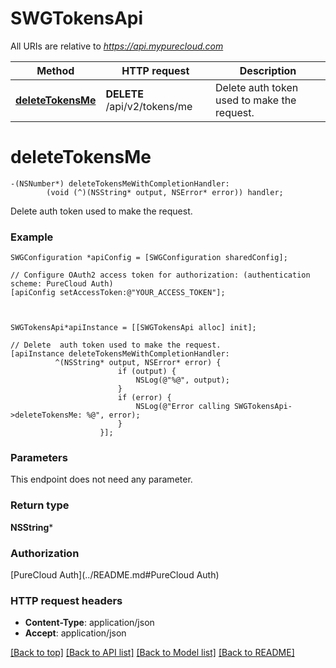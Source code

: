 # SWGTokensApi

All URIs are relative to *https://api.mypurecloud.com*

Method | HTTP request | Description
------------- | ------------- | -------------
[**deleteTokensMe**](SWGTokensApi.md#deletetokensme) | **DELETE** /api/v2/tokens/me | Delete  auth token used to make the request.


# **deleteTokensMe**
```objc
-(NSNumber*) deleteTokensMeWithCompletionHandler: 
        (void (^)(NSString* output, NSError* error)) handler;
```

Delete  auth token used to make the request.



### Example 
```objc
SWGConfiguration *apiConfig = [SWGConfiguration sharedConfig];

// Configure OAuth2 access token for authorization: (authentication scheme: PureCloud Auth)
[apiConfig setAccessToken:@"YOUR_ACCESS_TOKEN"];



SWGTokensApi*apiInstance = [[SWGTokensApi alloc] init];

// Delete  auth token used to make the request.
[apiInstance deleteTokensMeWithCompletionHandler: 
          ^(NSString* output, NSError* error) {
                        if (output) {
                            NSLog(@"%@", output);
                        }
                        if (error) {
                            NSLog(@"Error calling SWGTokensApi->deleteTokensMe: %@", error);
                        }
                    }];
```

### Parameters
This endpoint does not need any parameter.

### Return type

**NSString***

### Authorization

[PureCloud Auth](../README.md#PureCloud Auth)

### HTTP request headers

 - **Content-Type**: application/json
 - **Accept**: application/json

[[Back to top]](#) [[Back to API list]](../README.md#documentation-for-api-endpoints) [[Back to Model list]](../README.md#documentation-for-models) [[Back to README]](../README.md)

